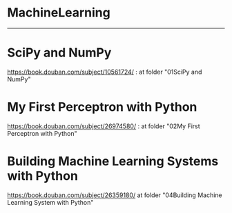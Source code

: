 # MachineLearning
------------------

# SciPy and NumPy 
https://book.douban.com/subject/10561724/ :
at folder "01SciPy and NumPy"

# My First Perceptron with Python
https://book.douban.com/subject/26974580/ :
at folder "02My First Perceptron with Python"

# Building Machine Learning Systems with Python
https://book.douban.com/subject/26359180/
at folder "04Building Machine Learning System with Python"
